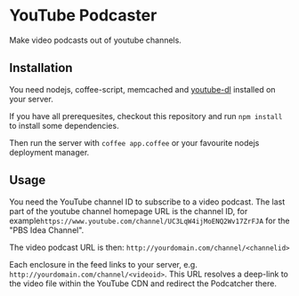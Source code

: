 # YouTube Podcaster

Make video podcasts out of youtube channels.

## Installation

You need nodejs, coffee-script, memcached and [youtube-dl](https://github.com/Homebrew/homebrew/commits/master/Library/Formula/youtube-dl.rb) installed on your server.

If you have all prerequesites, checkout this repository and run `npm install` to install some dependencies.

Then run the server with `coffee app.coffee` or your favourite nodejs deployment manager.

## Usage

You need the YouTube channel ID to subscribe to a video podcast. The last part of the youtube channel homepage URL is the channel ID, for example`https://www.youtube.com/channel/UC3LqW4ijMoENQ2Wv17ZrFJA` for the "PBS Idea Channel".

The video podcast URL is then:
`http://yourdomain.com/channel/<channelid>`

Each enclosure in the feed links to your server, e.g. `http://yourdomain.com/channel/<videoid>`. This URL resolves a deep-link to the video file within the YouTube CDN and redirect the Podcatcher there.